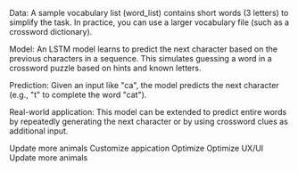 Data: A sample vocabulary list (word_list) contains short words (3 letters) to simplify the task. In practice, you can use a larger vocabulary file (such as a crossword dictionary).

Model: An LSTM model learns to predict the next character based on the previous characters in a sequence. This simulates guessing a word in a crossword puzzle based on hints and known letters.

Prediction: Given an input like "ca", the model predicts the next character (e.g., "t" to complete the word "cat").

Real-world application: This model can be extended to predict entire words by repeatedly generating the next character or by using crossword clues as additional input.

Update more animals
Customize appication
Optimize 
Optimize UX/UI
Update more animals

